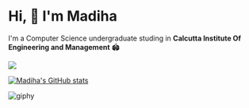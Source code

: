 # Hi, 👋 I'm Madiha

I'm a Computer Science undergraduate studing in  **Calcutta Institute Of Engineering and Management** 🏟

![](https://komarev.com/ghpvc/?username=madihamallick&color=green)

[![Madiha's GitHub stats](https://github-readme-stats.vercel.app/api?username=madihamallick&show_icons=true&theme=radical?count_private=true)](https://github.com/anuraghazra/github-readme-stats)


![giphy](https://user-images.githubusercontent.com/70858557/108669240-a0050500-7502-11eb-8625-a669c543febb.gif)
